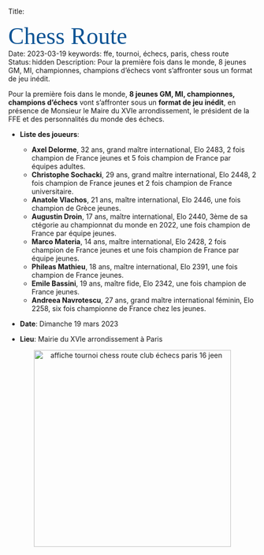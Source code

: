 Title: <div><span style="color:rgb(11,83,148)"><font size="12"><span style="font-family:&quot;Brush Script MT&quot;">Chess Route</font></span></div>
Date: 2023-03-19
keywords: ffe, tournoi, échecs, paris, chess route
Status: hidden
Description: Pour la première fois dans le monde, 8 jeunes GM, MI, championnes, champions d’échecs vont s’affronter sous un format de jeu inédit.

Pour la première fois dans le monde, **8 jeunes GM, MI, championnes, champions d’échecs** vont s’affronter sous un **format de jeu inédit**, en présence de Monsieur le Maire du XVIe arrondissement, le président de la FFE et des personnalités du monde des échecs.

- **Liste des joueurs**: <br>
	- **Axel Delorme**, 32 ans, grand maître international, Elo 2483, 2 fois champion de France jeunes et 5 fois champion de France par équipes adultes.<br>
 	- **Christophe Sochacki**, 29 ans, grand maître international, Elo 2448, 2 fois champion de France jeunes et 2 fois champion de France universitaire.<br>
	- **Anatole Vlachos**, 21 ans, maître international, Elo 2446, une fois champion de Grèce jeunes.<br> 	
 	- **Augustin Droin**, 17 ans, maître international, Elo 2440, 3ème de sa ctégorie au championnat du monde en 2022, une fois champion de France par équipe jeunes.<br>
 	- **Marco Materia**, 14 ans, maître international, Elo 2428, 2 fois champion de France jeunes et une fois champion de France par équipe jeunes.<br>
 	- **Phileas Mathieu**, 18 ans, maître international, Elo 2391, une fois champion de France jeunes.<br>
 	- **Emile Bassini**, 19 ans, maître fide, Elo 2342, une fois champion de France jeunes.<br>
 	- **Andreea Navrotescu**, 27 ans, grand maître international féminin, Elo 2258, six fois championne de France chez les jeunes.<br>

- **Date**: Dimanche 19 mars 2023
- **Lieu**: Mairie du XVIe arrondissement à Paris

<div align="center" >
    <img src="{static}/images/JEEN_echecs_chess_route.webp" alt="affiche tournoi chess route club échecs paris 16 jeen" width="400"/>
</div>
